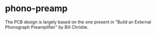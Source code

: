 # phono-preamp
The PCB design is largely based on the one present in "Build an External Phonograph Preamplifier" by Bill Christie.
